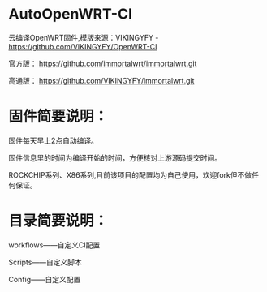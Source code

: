 # AutoOpenWRT-CI
云编译OpenWRT固件,模版来源：VIKINGYFY - https://github.com/VIKINGYFY/OpenWRT-CI

官方版：
https://github.com/immortalwrt/immortalwrt.git

高通版：
https://github.com/VIKINGYFY/immortalwrt.git

# 固件简要说明：

固件每天早上2点自动编译。

固件信息里的时间为编译开始的时间，方便核对上游源码提交时间。

ROCKCHIP系列、X86系列,目前该项目的配置均为自己使用，欢迎fork但不做任何保证。

# 目录简要说明：

workflows——自定义CI配置

Scripts——自定义脚本

Config——自定义配置
